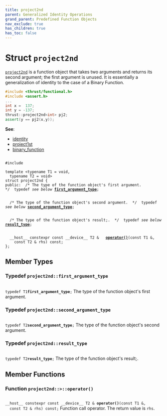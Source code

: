 ```yaml
---
title: project2nd
parent: Generalized Identity Operations
grand_parent: Predefined Function Objects
nav_exclude: true
has_children: true
has_toc: false
---
```


# Struct `project2nd`

<code><a href="/api/classes/structproject2nd.html">project2nd</a></code> is a function object that takes two arguments and returns its second argument; the first argument is unused. It is essentially a generalization of identity to the case of a Binary Function.



```cpp
#include <thrust/functional.h>
#include <assert.h>
...
int x =  137;
int y = -137;
thrust::project2nd<int> pj2;
assert(y == pj2(x,y));
```

**See**:
* <a href="/api/classes/structidentity.html">identity</a>
* <a href="/api/classes/structproject1st.html">project1st</a>
* <a href="/api/classes/structbinary__function.html">binary_function</a>

<code class="doxybook">
<span>#include <thrust/functional.h></span><br>
<span>template &lt;typename T1 = void,</span>
<span>&nbsp;&nbsp;typename T2 = void&gt;</span>
<span>struct project2nd {</span>
<span>public:</span><span class="doxybook-comment">&nbsp;&nbsp;/* The type of the function object's first argument.  */</span><span>&nbsp;&nbsp;typedef <i>see below</i> <b><a href="/api/classes/structproject2nd.html#typedef-first_argument_type">first&#95;argument&#95;type</a></b>;</span>
<br>
<span class="doxybook-comment">&nbsp;&nbsp;/* The type of the function object's second argument.  */</span><span>&nbsp;&nbsp;typedef <i>see below</i> <b><a href="/api/classes/structproject2nd.html#typedef-second_argument_type">second&#95;argument&#95;type</a></b>;</span>
<br>
<span class="doxybook-comment">&nbsp;&nbsp;/* The type of the function object's result;.  */</span><span>&nbsp;&nbsp;typedef <i>see below</i> <b><a href="/api/classes/structproject2nd.html#typedef-result_type">result&#95;type</a></b>;</span>
<br>
<span>&nbsp;&nbsp;__host__ constexpr const __device__ T2 & </span><span>&nbsp;&nbsp;<b><a href="/api/classes/structproject2nd.html#function-operator()">operator()</a></b>(const T1 &,</span>
<span>&nbsp;&nbsp;&nbsp;&nbsp;const T2 & rhs) const;</span>
<span>};</span>
</code>

## Member Types

<h3 id="typedef-first_argument_type">
Typedef <code>project2nd::first&#95;argument&#95;type</code>
</h3>

<code class="doxybook">
<span>typedef T1<b>first_argument_type</b>;</span></code>
The type of the function object's first argument. 

<h3 id="typedef-second_argument_type">
Typedef <code>project2nd::second&#95;argument&#95;type</code>
</h3>

<code class="doxybook">
<span>typedef T2<b>second_argument_type</b>;</span></code>
The type of the function object's second argument. 

<h3 id="typedef-result_type">
Typedef <code>project2nd::result&#95;type</code>
</h3>

<code class="doxybook">
<span>typedef T2<b>result_type</b>;</span></code>
The type of the function object's result;. 


## Member Functions

<h3 id="function-operator()">
Function <code>project2nd::&gt;::operator()</code>
</h3>

<code class="doxybook">
<span>__host__ constexpr const __device__ T2 & </span><span><b>operator()</b>(const T1 &,</span>
<span>&nbsp;&nbsp;const T2 & rhs) const;</span></code>
Function call operator. The return value is <code>rhs</code>. 


